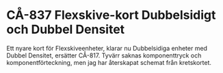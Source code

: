 # CÅ-837 Flexskive-kort Dubbelsidigt och Dubbel Densitet
Ett nyare kort för Flexskiveenheter, klarar nu Dubbelsidiga enheter med Dubbel Densitet, ersätter CÅ-817.
Tyvärr saknas komponenttryck och komponentförteckning, men jag har återskapat schemat från kretskortet.
